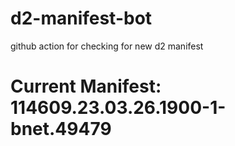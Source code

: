 # d2-manifest-bot
github action for checking for new d2 manifest

# Current Manifest: 114609.23.03.26.1900-1-bnet.49479